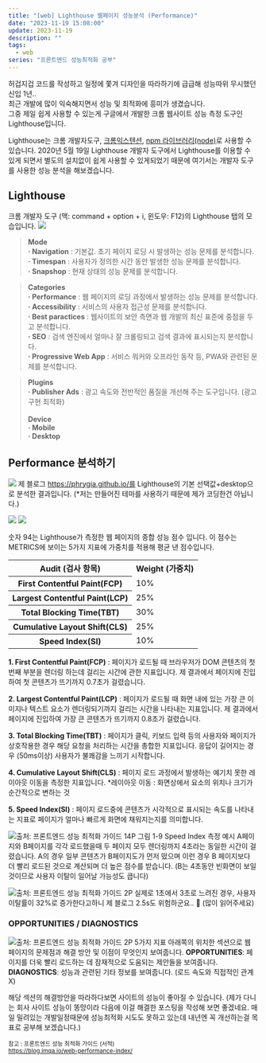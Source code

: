 ```yaml
---
title: "[web] Lighthouse 웹페이지 성능분석 (Performance)"
date: "2023-11-19 15:08:00"
update: 2023-11-19
description: ""
tags:
  - web
series: "프론트엔드 성능최적화 공부"
---
```


허겁지겁 코드를 작성하고 일정에 쫓겨 디자인을 따라하기에 급급해 성능따위 무시했던 신입 1년.. <br>
최근 개발에 많이 익숙해지면서 성능 및 최적화에 흥미가 생겼습니다. <br>
그중 제일 쉽게 사용할 수 있는게 구글에서 개발한 크롬 웹사이트 성능 측정 도구인 Lighthouse입니다. <br >

Lighthouse는 크롬 개발자도구, <a href="https://chromewebstore.google.com/detail/lighthouse/blipmdconlkpinefehnmjammfjpmpbjk" target="_blank">크롬익스텐션</a>, <a href="https://www.npmjs.com/package/lighthouse" target="_blank">npm 라이브러리(node)</a>로 사용할 수 있습니다. 2020년 5월 19일 Lighthouse 개발자 도구에서 Lighthouse를 이용할 수 있게 되면서 별도의 설치없이 쉽게 사용할 수 있게되었기 때문에 여기서는 개발자 도구를 사용한 성능 분석을 해보겠습니다.

## Lighthouse

크롬 개발자 도구 (맥: command + option + i, 윈도우: F12)의 Lighthouse 탭의 모습입니다.
![](img/2023-11-19-light-house-01.jpg)

> <strong>Mode</strong> <br><strong>· Navigation</strong> : 기본값. 초기 페이지 로딩 시 발생하는 성능 문제를 분석합니다.<br> <strong>· Timespan</strong> : 사용자가 정의한 시간 동안 발생한 성능 문제를 분석합니다.<br> <strong>· Snapshop</strong> : 현재 상태의 성능 문제를 분석합니다. <br>

> <strong>Categories</strong> <br><strong>· Performance</strong> : 웹 페이지의 로딩 과정에서 발생하는 성능 문제를 분석합니다.<br> <strong>· Accessibility</strong> : 서비스의 사용자 접근성 문제를 분석합니다.<br> <strong>· Best paractices</strong> : 웹사이트의 보안 측면과 웹 개발의 최신 표준에 중점을 두고 분석합니다. <br><strong>· SEO</strong> : 검색 엔진에서 얼마나 잘 크롤링되고 검색 결과에 표시되는지 분석합니다. <br> <strong>· Progressive Web App</strong> : 서비스 워커와 오프라인 동작 등, PWA와 관련된 문제를 분석합니다. <br>

> <strong>Plugins</strong> <br><strong>· Publisher Ads</strong> : 광고 속도와 전반적인 품질을 개선해 주는 도구입니다. (광고 구현 최적화)<br><br><strong>Device</strong> <br> <strong>· Mobile</strong><br><strong>· Desktop</strong>

## Performance 분석하기

![](img/2023-11-19-light-house-02.jpg)
제 블로그 https://phrygia.github.io/를 Lighthouse의 기본 선택값+desktop으로 분석한 결과입니다. (\*저는 만들어진 테마를 사용하기 때문에 제가 코딩한건 아닙니다.)

![](img/2023-11-19-light-house-03.jpg)
![](img/2023-11-19-light-house-04.jpg)

숫자 94는 Lighthouse가 측정한 웹 페이지의 종합 성능 점수 입니다. 이 점수는 METRICS에 보이는 5가지 지표에 가중치를 적용해 평균 낸 점수입니다.

<table class="ph_tbl">
  <tr>
    <th>Audit (검사 항목)</th>
    <th>Weight (가중치)</th>
  </tr>
  <tr>
    <th>
    First Contentful Paint(FCP)
    </th>
    <td>
    10%
    </td>
  </tr>
   <tr>
    <th>
    Largest Contentful Paint(LCP)
    </th>
    <td>
    25%
    </td>
  </tr>
   <tr>
    <th>
    Total Blocking Time(TBT)
    </th>
    <td>
    30%
    </td>
  </tr>
   <tr>
    <th>
    Cumulative Layout Shift(CLS)
    </th>
    <td>
    25%
    </td>
  </tr>
   <tr>
    <th>
    Speed Index(SI)
    </th>
    <td>
    10%
    </td>
  </tr>
</table>

**1. First Contentful Paint(FCP)** : 페이지가 로드될 때 브라우저가 DOM 콘텐츠의 첫 번째 부분을 렌더링 하는데 걸리는 시간에 관한 지표입니다. 제 결과에서 페이지에 진입하여 첫 콘텐츠가 뜨기까지 0.7초가 걸렸습니다.

**2. Largest Contentful Paint(LCP)** : 페이지가 로드될 때 화면 내에 있는 가장 큰 이미지나 텍스트 요소가 렌더링되기까지 걸리는 시간을 나타내는 지표입니다. 제 결과에서 페이지에 진입하여 가장 큰 콘텐츠가 뜨기까지 0.8초가 걸렸습니다.

**3. Total Blocking Time(TBT)** : 페이지가 클릭, 키보드 입력 등의 사용자와 페이지가 상호작용한 경우 해당 요청을 처리하는 시간을 총합한 지표입니다. 응답이 길어지는 경우 (50ms이상) 사용자가 불쾌감을 느끼기 시작합니다.

**4. Cumulative Layout Shift(CLS)** : 페이지 로드 과정에서 발생하는 예기치 못한 레이아웃 이동을 측정한 지표입니다. \*레이아웃 이동 : 화면상에서 요소의 위치나 크기가 순간적으로 변하는 것

**5. Speed Index(SI)** : 페이지 로드중에 콘텐츠가 시각적으로 표시되는 속도를 나타내는 지표로 페이지가 얼마나 빠르게 화면에 채워지는지를 의미합니다.

![출처: 프론트엔드 성능 최적화 가이드 14P 그림 1-9 Speed Index 측정 예시](img/2023-11-19-light-house-05.jpg)
A페이지와 B페이지를 각각 로드했을때 두 페이지 모두 렌더링까지 4초라는 동일한 시간이 걸렸습니다. A의 경우 일부 콘텐츠가 B페이지도가 먼저 떴으며 이런 경우 B 페이지보다 더 빨리 로드된 것으로 계산되며 더 높은 점수를 받습니다. (B는 4초동안 빈화면이 보일것이므로 사용자 이탈이 일어날 가능성도 큽니다)

![출처: 프론트엔드 성능 최적화 가이드 2P](img/2023-11-19-light-house-06.jpg)
실제로 1초에서 3초로 느려진 경우, 사용자 이탈률이 32%로 증가한다고하니 제 블로그 2.5s도 위험하군요.. 🥲 (많이 읽어주세요)

<!-- https://www.youtube.com/watch?v=aO-z9YmxOUk&t=1106s -->

### OPPORTUNITIES / DIAGNOSTICS

![출처: 프론트엔드 성능 최적화 가이드 2P](img/2023-11-19-light-house-07.jpg)
5가지 지표 아래쪽의 위치한 섹션으로 웹 페이지의 문제점과 해결 방안 및 이점이 무엇인지 보여줍니다.
**OPPORTUNITIES**: 페이지를 더욱 빨리 로드하는 데 잠재적으로 도움되는 제안들을 보여줍니다. <br>
**DIAGNOSTICS**: 성능과 관련된 기타 정보를 보여줍니다. (로드 속도와 직접적인 관계X)

해당 섹션의 해결방안을 따라하다보면 사이트의 성능이 좋아질 수 있습니다. (제가 다니는 회사 사이트 성능이 똥망이라 다음에 이걸 해결한 포스팅을 작성해 보면 좋겠네요. 매일 밀려있는 개발일정때문에 성능최적화 시도도 못하고 있는데 내년엔 꼭 개선하는걸 목표로 공부해 보겠습니다.)

<small class="from add">참고 : 프론트엔드 성능 최적화 가이드 (서적)<br><a href="https://blog.imqa.io/web-performance-index/" target="_blank">https://blog.imqa.io/web-performance-index/</a></small>
